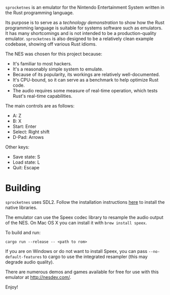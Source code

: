 `sprocketnes` is an emulator for the Nintendo Entertainment System written in
the Rust programming language.

Its purpose is to serve as a *technology demonstration* to show how the Rust
programming language is suitable for systems software such as emulators. It
has many shortcomings and is not intended to be a production-quality emulator.
`sprocketnes` is also designed to be a relatively clean example codebase,
showing off various Rust idioms.

The NES was chosen for this project because:
* It's familiar to most hackers.
* It's a reasonably simple system to emulate.
* Because of its popularity, its workings are relatively well-documented.
* It's CPU-bound, so it can serve as a benchmark to help optimize Rust code.
* The audio requires some measure of real-time operation, which tests Rust's
  real-time capabilities.

The main controls are as follows:
* A: Z
* B: X
* Start: Enter
* Select: Right shift
* D-Pad: Arrows

Other keys:
* Save state: S
* Load state: L
* Quit: Escape

# Building

`sprocketnes` uses SDL2. Follow the installation instructions
[here](https://github.com/AngryLawyer/rust-sdl2#sdl20--development-libraries) to
install the native libraries.

The emulator can use the Speex codec library to resample the audio output of the
NES. On Mac OS X you can install it with `brew install speex`.

To build and run:

    cargo run --release -- <path to rom>

If you are on Windows or do not want to install Speex, you can pass
`--no-default-features` to cargo to use the integrated resampler (this may
degrade audio quality).

There are numerous demos and games available for free for use with this
emulator at http://nesdev.com/.

Enjoy!
